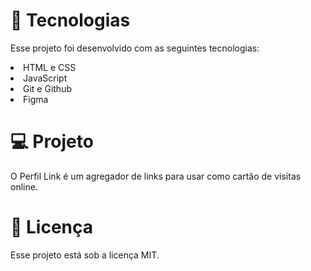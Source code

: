 <h1>🚀 Tecnologias</h1>
   <p>Esse projeto foi desenvolvido com as seguintes tecnologias:</p>

<lu>
   <li>HTML e CSS</li>
   <li>JavaScript</li>
   <li>Git e Github</li>
   <li>Figma</li>
</lu>

<h1>💻 Projeto</h1>
   <p>O Perfil Link é um agregador de links para usar como cartão de visitas online.</p>

<h1>📝 Licença</h1>
   <p>Esse projeto está sob a licença MIT.</p>
